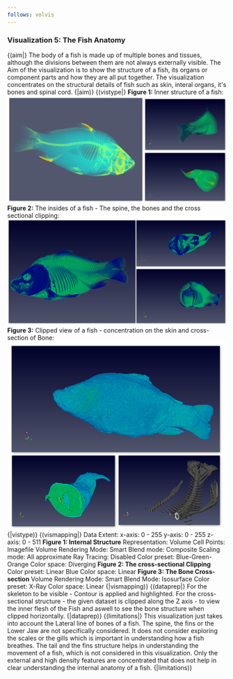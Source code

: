 ```yaml
---
follows: volvis
---
```


### Visualization 5: The Fish Anatomy

{(aim|}
    The body of a fish is made up of multiple bones and tissues, although the divisions between them are not always externally visible.
    The Aim of the visualization is to show the structure of a fish, its organs or component parts and how they are all put together. The visualization concentrates on the structural details of fish such as skin, interal organs, it's bones and spinal cord.
{|aim)}
{(vistype|}
**Figure 1:** Inner structure of a fish:
![fish1 ](Fish1.png)
**Figure 2:** The insides of a fish - The spine, the bones and the cross sectional clipping:
![fish2 ](Fish2.png)
**Figure 3:** Clipped view of a fish - concentration on the skin and cross-section of Bone:
![fish3 ](Fish3.png)
{|vistype)}
{(vismapping|}
Data Extent:
x-axis: 0 - 255
y-axis: 0 - 255
z-axis: 0 - 511
**Figure 1: Internal Structure**
Representation: Volume
Cell Points: Imagefile
Volume Rendering Mode: Smart
Blend mode: Composite
Scaling mode: All approximate
Ray Tracing: Disabled
Color preset: Blue-Green-Orange
Color space: Diverging
**Figure 2: The cross-sectional Clipping** 
Color preset: Linear Blue
Color space: Linear
**Figure 3: The Bone Cross-section**
Volume Rendering Mode: Smart
Blend Mode: Isosurface
Color preset: X-Ray
Color space: Linear
{|vismapping)}
{(dataprep|}
For the skeleton to be visible - Contour is applied and highlighted. For the cross-sectional structure - the given dataset is clipped along the Z axis - to view the inner flesh of the Fish and aswell to see the bone structure when clipped horizontally.
{|dataprep)}
{(limitations|}
This visualization just takes into account the Lateral line of bones of a fish. The spine, the fins or the Lower Jaw are not specifically considered. It does not consider exploring the scales or the gills which is important in understanding how a fish breathes. The tail and the fins structure helps in understanding the movement of a fish, which is not considered in this visualization. Only the external and high density features are concentrated that does not help in clear understanding the internal anatomy of a fish.
{|limitations)}